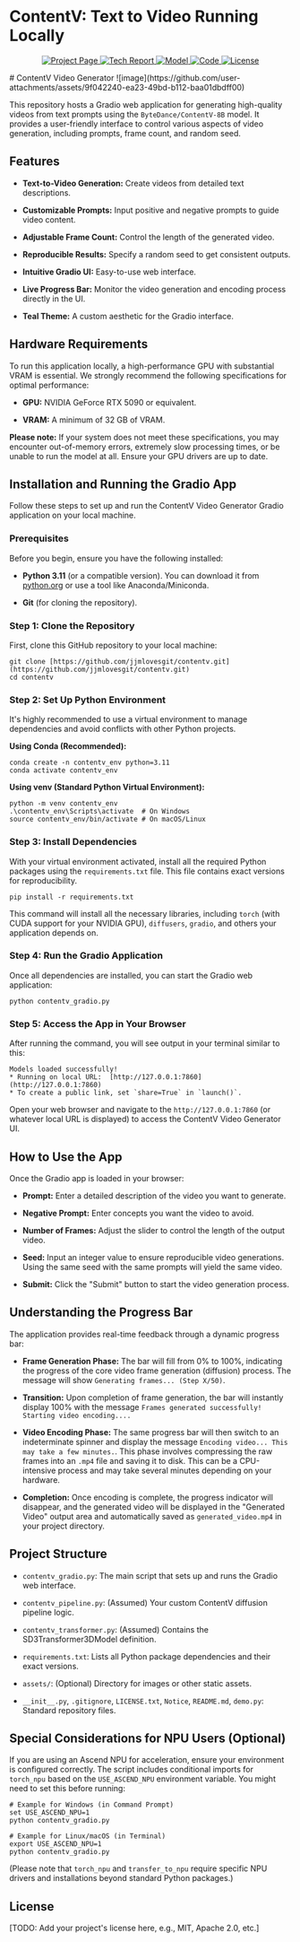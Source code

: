 # ContentV: Text to Video Running Locally

<div align="center">
<p align="center">
  <a href="https://contentv.github.io">
    <img
      src="https://img.shields.io/badge/Gallery-Project Page-0A66C2?logo=googlechrome&logoColor=blue"
      alt="Project Page"
    />
  </a>
  <a href='https://arxiv.org/abs/2506.05343'>
    <img
      src="https://img.shields.io/badge/Tech Report-ArXiv-red?logo=arxiv&logoColor=red"
      alt="Tech Report"
    />
  </a>
  <a href="https://huggingface.co/ByteDance/ContentV-8B">
    <img 
        src="https://img.shields.io/badge/HuggingFace-Model-yellow?logo=huggingface&logoColor=yellow" 
        alt="Model"
    />
  </a>
  <a href="https://github.com/bytedance/ContentV">
    <img 
        src="https://img.shields.io/badge/Code-GitHub-orange?logo=github&logoColor=white" 
        alt="Code"
    />
  </a>
  <a href="https://www.apache.org/licenses/LICENSE-2.0">
    <img
      src="https://img.shields.io/badge/License-Apache 2.0-5865F2?logo=apache&logoColor=purple"
      alt="License"
    />
  </a>
</p>
</div>
# ContentV Video Generator
![image](https://github.com/user-attachments/assets/9f042240-ea23-49bd-b112-baa01dbdff00)


This repository hosts a Gradio web application for generating high-quality videos from text prompts using the `ByteDance/ContentV-8B` model. It provides a user-friendly interface to control various aspects of video generation, including prompts, frame count, and random seed.

## Features

* **Text-to-Video Generation:** Create videos from detailed text descriptions.

* **Customizable Prompts:** Input positive and negative prompts to guide video content.

* **Adjustable Frame Count:** Control the length of the generated video.

* **Reproducible Results:** Specify a random seed to get consistent outputs.

* **Intuitive Gradio UI:** Easy-to-use web interface.

* **Live Progress Bar:** Monitor the video generation and encoding process directly in the UI.

* **Teal Theme:** A custom aesthetic for the Gradio interface.

## Hardware Requirements

To run this application locally, a high-performance GPU with substantial VRAM is essential. We strongly recommend the following specifications for optimal performance:

* **GPU:** NVIDIA GeForce RTX 5090 or equivalent.

* **VRAM:** A minimum of 32 GB of VRAM.

**Please note:** If your system does not meet these specifications, you may encounter out-of-memory errors, extremely slow processing times, or be unable to run the model at all. Ensure your GPU drivers are up to date.

## Installation and Running the Gradio App

Follow these steps to set up and run the ContentV Video Generator Gradio application on your local machine.

### Prerequisites

Before you begin, ensure you have the following installed:

* **Python 3.11** (or a compatible version). You can download it from [python.org](https://www.python.org/) or use a tool like Anaconda/Miniconda.

* **Git** (for cloning the repository).

### Step 1: Clone the Repository

First, clone this GitHub repository to your local machine:

```
git clone [https://github.com/jjmlovesgit/contentv.git](https://github.com/jjmlovesgit/contentv.git)
cd contentv

```

### Step 2: Set Up Python Environment

It's highly recommended to use a virtual environment to manage dependencies and avoid conflicts with other Python projects.

**Using Conda (Recommended):**

```
conda create -n contentv_env python=3.11
conda activate contentv_env

```

**Using venv (Standard Python Virtual Environment):**

```
python -m venv contentv_env
.\contentv_env\Scripts\activate  # On Windows
source contentv_env/bin/activate # On macOS/Linux

```

### Step 3: Install Dependencies

With your virtual environment activated, install all the required Python packages using the `requirements.txt` file. This file contains exact versions for reproducibility.

```
pip install -r requirements.txt

```

This command will install all the necessary libraries, including `torch` (with CUDA support for your NVIDIA GPU), `diffusers`, `gradio`, and others your application depends on.

### Step 4: Run the Gradio Application

Once all dependencies are installed, you can start the Gradio web application:

```
python contentv_gradio.py

```

### Step 5: Access the App in Your Browser

After running the command, you will see output in your terminal similar to this:

```
Models loaded successfully!
* Running on local URL:  [http://127.0.0.1:7860](http://127.0.0.1:7860)
* To create a public link, set `share=True` in `launch()`.

```

Open your web browser and navigate to the `http://127.0.0.1:7860` (or whatever local URL is displayed) to access the ContentV Video Generator UI.

## How to Use the App

Once the Gradio app is loaded in your browser:

* **Prompt:** Enter a detailed description of the video you want to generate.

* **Negative Prompt:** Enter concepts you want the video to avoid.

* **Number of Frames:** Adjust the slider to control the length of the output video.

* **Seed:** Input an integer value to ensure reproducible video generations. Using the same seed with the same prompts will yield the same video.

* **Submit:** Click the "Submit" button to start the video generation process.

## Understanding the Progress Bar

The application provides real-time feedback through a dynamic progress bar:

* **Frame Generation Phase:** The bar will fill from 0% to 100%, indicating the progress of the core video frame generation (diffusion) process. The message will show `Generating frames... (Step X/50)`.

* **Transition:** Upon completion of frame generation, the bar will instantly display 100% with the message `Frames generated successfully! Starting video encoding....`

* **Video Encoding Phase:** The same progress bar will then switch to an indeterminate spinner and display the message `Encoding video... This may take a few minutes.`. This phase involves compressing the raw frames into an `.mp4` file and saving it to disk. This can be a CPU-intensive process and may take several minutes depending on your hardware.

* **Completion:** Once encoding is complete, the progress indicator will disappear, and the generated video will be displayed in the "Generated Video" output area and automatically saved as `generated_video.mp4` in your project directory.

## Project Structure

* `contentv_gradio.py`: The main script that sets up and runs the Gradio web interface.

* `contentv_pipeline.py`: (Assumed) Your custom ContentV diffusion pipeline logic.

* `contentv_transformer.py`: (Assumed) Contains the SD3Transformer3DModel definition.

* `requirements.txt`: Lists all Python package dependencies and their exact versions.

* `assets/`: (Optional) Directory for images or other static assets.

* `__init__.py`, `.gitignore`, `LICENSE.txt`, `Notice`, `README.md`, `demo.py`: Standard repository files.

## Special Considerations for NPU Users (Optional)

If you are using an Ascend NPU for acceleration, ensure your environment is configured correctly. The script includes conditional imports for `torch_npu` based on the `USE_ASCEND_NPU` environment variable. You might need to set this before running:

```
# Example for Windows (in Command Prompt)
set USE_ASCEND_NPU=1
python contentv_gradio.py

# Example for Linux/macOS (in Terminal)
export USE_ASCEND_NPU=1
python contentv_gradio.py

```

(Please note that `torch_npu` and `transfer_to_npu` require specific NPU drivers and installations beyond standard Python packages.)

## License

\[TODO: Add your project's license here, e.g., MIT, Apache 2.0, etc.\]
